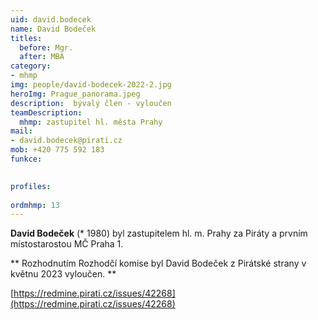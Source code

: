 ```yaml
---
uid: david.bodecek
name: David Bodeček
titles:
  before: Mgr. 
  after: MBA
category:
- mhmp
img: people/david-bodecek-2022-2.jpg
heroImg: Prague_panorama.jpeg
description:  bývalý člen - vyloučen
teamDescription:
  mhmp: zastupitel hl. města Prahy
mail:
- david.bodecek@pirati.cz
mob: +420 775 592 183
funkce: 

  
profiles:
 
ordmhmp: 13
---
```


**David Bodeček** (* 1980) byl zastupitelem hl. m. Prahy za Piráty a prvním místostarostou MČ Praha 1. 

** Rozhodnutím Rozhodčí komise byl David Bodeček z Pirátské strany v květnu 2023 vyloučen. **

[https://redmine.pirati.cz/issues/42268](https://redmine.pirati.cz/issues/42268)

 
